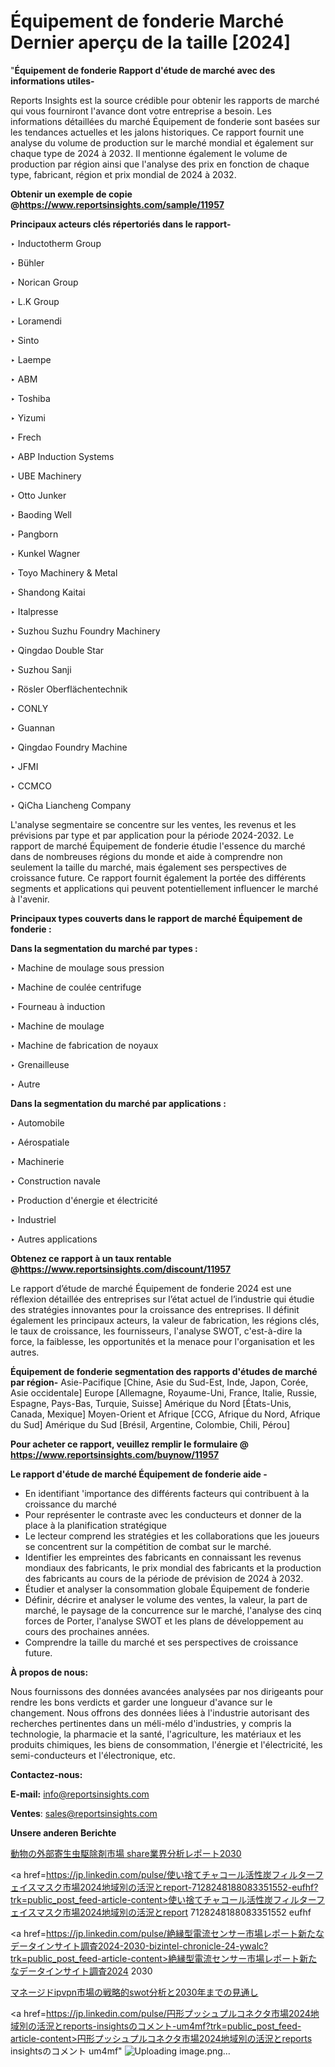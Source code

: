 # Équipement de fonderie Marché Dernier aperçu de la taille [2024]

"<strong>Équipement de fonderie Rapport d'étude de marché avec des informations utiles-</strong>

Reports Insights est la source crédible pour obtenir les rapports de marché qui vous fourniront l'avance dont votre entreprise a besoin. Les informations détaillées du marché Équipement de fonderie sont basées sur les tendances actuelles et les jalons historiques. Ce rapport fournit une analyse du volume de production sur le marché mondial et également sur chaque type de 2024 à 2032. Il mentionne également le volume de production par région ainsi que l'analyse des prix en fonction de chaque type, fabricant, région et prix mondial de 2024 à 2032.

<strong><b>Obtenir un exemple de copie @</b></strong><a href=https://www.reportsinsights.com/sample/11957><strong><b>https://www.reportsinsights.com/sample/11957</b></strong></a>

<b>Principaux acteurs clés répertoriés dans le rapport-</b>

<b> </b>‣ Inductotherm Group

‣ Bühler

‣ Norican Group

‣ L.K Group

‣ Loramendi

‣ Sinto

‣ Laempe

‣ ABM

‣ Toshiba

‣ Yizumi

‣ Frech

‣ ABP Induction Systems

‣ UBE Machinery

‣ Otto Junker

‣ Baoding Well

‣ Pangborn

‣ Kunkel Wagner

‣ Toyo Machinery & Metal

‣ Shandong Kaitai

‣ Italpresse

‣ Suzhou Suzhu Foundry Machinery

‣ Qingdao Double Star

‣ Suzhou Sanji

‣ Rösler Oberflächentechnik

‣ CONLY

‣ Guannan

‣ Qingdao Foundry Machine

‣ JFMI

‣ CCMCO

‣ QiCha Liancheng Company

L'analyse segmentaire se concentre sur les ventes, les revenus et les prévisions par type et par application pour la période 2024-2032. Le rapport de marché Équipement de fonderie étudie l'essence du marché dans de nombreuses régions du monde et aide à comprendre non seulement la taille du marché, mais également ses perspectives de croissance future. Ce rapport fournit également la portée des différents segments et applications qui peuvent potentiellement influencer le marché à l'avenir.

<strong>Principaux types couverts dans le rapport de marché Équipement de fonderie :</strong>

<strong>Dans la segmentation du marché par types :</strong>

‣ Machine de moulage sous pression

‣ Machine de coulée centrifuge

‣ Fourneau à induction

‣ Machine de moulage

‣ Machine de fabrication de noyaux

‣ Grenailleuse

‣ Autre

<strong>Dans la segmentation du marché par applications :</strong>

‣ Automobile

‣ Aérospatiale

‣ Machinerie

‣ Construction navale

‣ Production d'énergie et électricité

‣ Industriel

‣ Autres applications

<strong><b>Obtenez ce rapport à un taux rentable @</b></strong><a href=https://www.reportsinsights.com/discount/11957><strong><b>https://www.reportsinsights.com/discount/11957</b></strong></a>

Le rapport d’étude de marché Équipement de fonderie 2024 est une réflexion détaillée des entreprises sur l’état actuel de l’industrie qui étudie des stratégies innovantes pour la croissance des entreprises. Il définit également les principaux acteurs, la valeur de fabrication, les régions clés, le taux de croissance, les fournisseurs, l'analyse SWOT, c'est-à-dire la force, la faiblesse, les opportunités et la menace pour l'organisation et les autres.

<strong>Équipement de fonderie segmentation des rapports d'études de marché par région-</strong>
Asie-Pacifique [Chine, Asie du Sud-Est, Inde, Japon, Corée, Asie occidentale]
Europe [Allemagne, Royaume-Uni, France, Italie, Russie, Espagne, Pays-Bas, Turquie, Suisse]
Amérique du Nord [États-Unis, Canada, Mexique]
Moyen-Orient et Afrique [CCG, Afrique du Nord, Afrique du Sud]
Amérique du Sud [Brésil, Argentine, Colombie, Chili, Pérou]

<strong>Pour acheter ce rapport, veuillez remplir le formulaire @   <a href=https://www.reportsinsights.com/buynow/11957>https://www.reportsinsights.com/buynow/11957</a></strong>

<strong>Le rapport d'étude de marché Équipement de fonderie aide -</strong>
<ul>
  <li>En identifiant 'importance des différents facteurs qui contribuent à la croissance du marché</li>
  <li>Pour représenter le contraste avec les conducteurs et donner de la place à la planification stratégique</li>
  <li>Le lecteur comprend les stratégies et les collaborations que les joueurs se concentrent sur la compétition de combat sur le marché.</li>
  <li>Identifier les empreintes des fabricants en connaissant les revenus mondiaux des fabricants, le prix mondial des fabricants et la production des fabricants au cours de la période de prévision de 2024 à 2032.</li>
  <li>Étudier et analyser la consommation globale Équipement de fonderie</li>
  <li>Définir, décrire et analyser le volume des ventes, la valeur, la part de marché, le paysage de la concurrence sur le marché, l'analyse des cinq forces de Porter, l'analyse SWOT et les plans de développement au cours des prochaines années.</li>
  <li>Comprendre la taille du marché et ses perspectives de croissance future.</li>
</ul>
<strong>À propos de nous:</strong>

Nous fournissons des données avancées analysées par nos dirigeants pour rendre les bons verdicts et garder une longueur d'avance sur le changement. Nous offrons des données liées à l'industrie autorisant des recherches pertinentes dans un méli-mélo d'industries, y compris la technologie, la pharmacie et la santé, l'agriculture, les matériaux et les produits chimiques, les biens de consommation, l'énergie et l'électricité, les semi-conducteurs et l'électronique, etc.

<strong>Contactez-nous:</strong>

<strong>E-mail:</strong> <a href=mailto:info@reportsinsights.com>info@reportsinsights.com</a>

<strong>Ventes</strong>: <a href=mailto:sales@reportsinsights.com>sales@reportsinsights.com</a>

<strong>Unsere anderen Berichte</strong>

<a href=https://www.linkedin.com/pulse/動物の外部寄生虫駆除剤市場-share業界分析レポート2030-reports-insights-expert-g3qaf/>動物の外部寄生虫駆除剤市場 share業界分析レポート2030</a>

<a href=https://jp.linkedin.com/pulse/使い捨てチャコール活性炭フィルターフェイスマスク市場2024地域別の活況とreport-7128248188083351552-eufhf?trk=public_post_feed-article-content>使い捨てチャコール活性炭フィルターフェイスマスク市場2024地域別の活況とreport 7128248188083351552 eufhf</a>

<a href=https://jp.linkedin.com/pulse/絶縁型電流センサー市場レポート新たなデータインサイト調査2024-2030-bizintel-chronicle-24-ywalc?trk=public_post_feed-article-content>絶縁型電流センサー市場レポート新たなデータインサイト調査2024 2030</a>

<a href=https://www.linkedin.com/pulse/マネージドipvpn市場の戦略的swot分析と2030年までの見通し-reportsinsights-pvt-ltd-oqvff/>マネージドipvpn市場の戦略的swot分析と2030年までの見通し</a>

<a href=https://jp.linkedin.com/pulse/円形プッシュプルコネクタ市場2024地域別の活況とreports-insightsのコメント-um4mf?trk=public_post_feed-article-content>円形プッシュプルコネクタ市場2024地域別の活況とreports insightsのコメント um4mf</a>"
![Uploading image.png…]()
